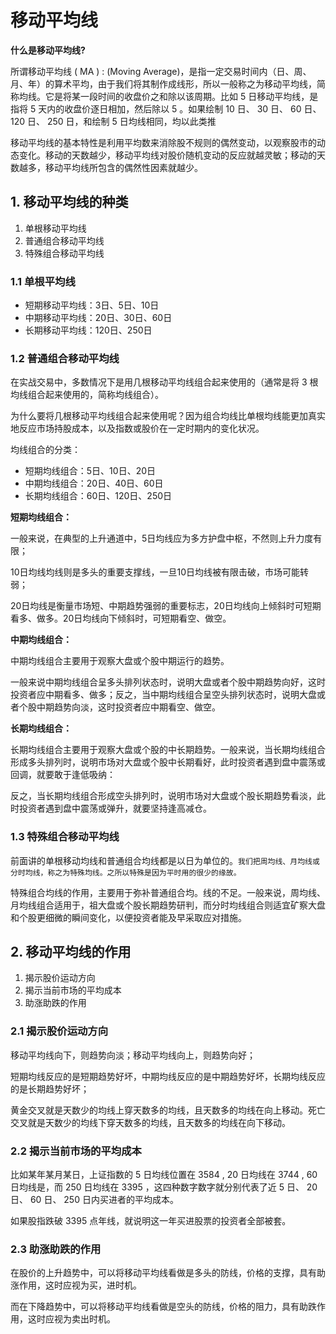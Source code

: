 # 移动平均线

**什么是移动平均线?**

所谓移动平均线 ( MA ) : (Moving Average)，是指一定交易时间内（日、周、月、年）的算术平均，由于我们将其制作成线形，所以一般称之为移动平均线，简称均线。它是将某一段时间的收盘价之和除以该周期。比如 5 日移动平均线，是指将 5 天内的收盘价逐日相加，然后除以 5 。如果绘制 10 日、 30 日、 60 日、 120 日、 250 日，和绘制 5 日均线相同，均以此类推

移动平均线的基本特性是利用平均数来消除股不规则的偶然变动，以观察股市的动态变化。移动的天数越少，移动平均线对股价随机变动的反应就越灵敏；移动的天数越多，移动平均线所包含的偶然性因素就越少。

## 1. 移动平均线的种类

1. 单根移动平均线
2. 普通组合移动平均线
3. 特殊组合移动平均线

### 1.1 单根平均线

- 短期移动平均线：3日、5日、10日
- 中期移动平均线：20日、30日、60日
- 长期移动平均线：120日、250日

### 1.2 普通组合移动平均线

在实战交易中，多数情况下是用几根移动平均线组合起来使用的（通常是将 3 根均线组合起来使用的，简称均线组合）。

为什么要将几根移动平均线组合起来使用呢？因为组合均线比单根均线能更加真实地反应市场持股成本，以及指数或股价在一定时期内的变化状况。

均线组合的分类：

- 短期均线组合：5日、10日、20日
- 中期均线组合：20日、40日、60日
- 长期均线组合：60日、120日、250日

**短期均线组合：**

一般来说，在典型的上升通道中，5日均线应为多方护盘中枢，不然则上升力度有限；

10日均线均线则是多头的重要支撑线，一旦10日均线被有限击破，市场可能转弱；

20日均线是衡量市场短、中期趋势强弱的重要标志，20日均线向上倾斜时可短期看多、做多。20日均线向下倾斜时，可短期看空、做空。

**中期均线组合：**

中期均线组合主要用于观察大盘或个股中期运行的趋势。

一般来说中期均线组合呈多头排列状态时，说明大盘或者个股中期趋势向好，这时投资者应中期看多、做多；反之，当中期均线组合呈空头排列状态时，说明大盘或者个股中期趋势向淡，这时投资者应中期看空、做空。

**长期均线组合：**

长期均线组合主要用于观察大盘或个股的中长期趋势。一般来说，当长期均线组合形成多头排列时，说明市场对大盘或个股中长期看好，此时投资者遇到盘中震荡或回调，就要敢于逢低吸纳：

反之，当长期均线组合形成空头排列时，说明市场对大盘或个股长期趋势看淡，此时投资者遇到盘中震荡或弹升，就要坚持逢高减仓。

### 1.3 特殊组合移动平均线

前面讲的单根移动均线和普通组合均线都是以日为单位的。`我们把周均线、月均线或分时均线，称之为特殊均线。之所以特殊是因为平时用的很少的缘故。`

特殊组合均线的作用，主要用于弥补普通组合均。线的不足。一般来说，周均线、月均线组合适用于，祖大盘或个股长期趋势研判，而分时均线组合则适宜矿察大盘和个股更细微的瞬间变化，以便投资者能及早采取应对措施。

## 2. 移动平均线的作用

1. 揭示股价运动方向
2. 揭示当前市场的平均成本
3. 助涨助跌的作用

### 2.1 揭示股价运动方向

移动平均线向下，则趋势向淡；移动平均线向上，则趋势向好；

短期均线反应的是短期趋势好坏，中期均线反应的是中期趋势好坏，长期均线反应的是长期趋势好坏；

黄金交叉就是天数少的均线上穿天数多的均线，且天数多的均线在向上移动。死亡交叉就是天数少的均线下穿天数多的均线，且天数多的均线在向下移动。

### 2.2 揭示当前市场的平均成本

比如某年某月某日，上证指数的 5 日均线位置在 3584 , 20 日均线在 3744 , 60 日均线是，而 250 日均线在 3395 ，这四种数字数字就分别代表了近 5 日、 20 日、 60 日、 250 日内买进者的平均成本。

如果股指跌破 3395 点年线，就说明这一年买进股票的投资者全部被套。

### 2.3 助涨助跌的作用

在股价的上升趋势中，可以将移动平均线看做是多头的防线，价格的支撑，具有助涨作用，这时应视为买，进时机。

而在下降趋势中，可以将移动平均线看做是空头的防线，价格的阻力，具有助跌作用，这时应视为卖出时机。













































